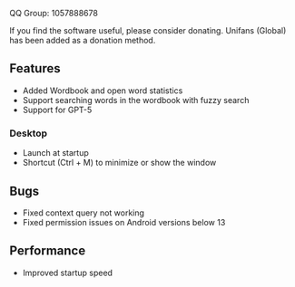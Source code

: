 QQ Group: 1057888678

If you find the software useful, please consider donating. Unifans (Global) has been added as a donation method.

## Features

*   Added Wordbook and open word statistics
*   Support searching words in the wordbook with fuzzy search
*   Support for GPT-5

### Desktop

*   Launch at startup
*   Shortcut (Ctrl + M) to minimize or show the window

## Bugs

*   Fixed context query not working
*   Fixed permission issues on Android versions below 13

## Performance

*   Improved startup speed